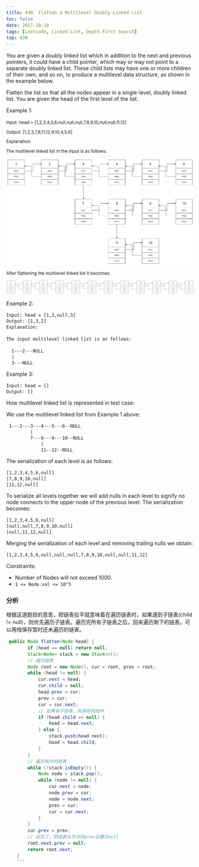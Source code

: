 ```yaml
---
title: 430. Flatten a Multilevel Doubly Linked List
toc: false
date: 2017-10-10
tags: [Leetcode, Linked List, Depth-First Search]
top: 430
---
```


You are given a doubly linked list which in addition to the next and previous pointers, it could have a child pointer, which may or may not point to a separate doubly linked list. These child lists may have one or more children of their own, and so on, to produce a multilevel data structure, as shown in the example below.

Flatten the list so that all the nodes appear in a single-level, doubly linked list. You are given the head of the first level of the list.

 

Example 1:

<small>
Input: head = [1,2,3,4,5,6,null,null,null,7,8,9,10,null,null,11,12]

Output: [1,2,3,7,8,11,12,9,10,4,5,6]

Explanation:

The multilevel linked list in the input is as follows:

![](figures/15893506582700.png)


After flattening the multilevel linked list it becomes:

![](figures/15893506652646.png)

</small>

Example 2:

```
Input: head = [1,2,null,3]
Output: [1,3,2]
Explanation:

The input multilevel linked list is as follows:

  1---2---NULL
  |
  3---NULL
```

Example 3:

```
Input: head = []
Output: []
``` 

How multilevel linked list is represented in test case:

We use the multilevel linked list from Example 1 above:

```
 1---2---3---4---5---6--NULL
         |
         7---8---9---10--NULL
             |
             11--12--NULL
```
The serialization of each level is as follows:

```
[1,2,3,4,5,6,null]
[7,8,9,10,null]
[11,12,null]
```
To serialize all levels together we will add nulls in each level to signify no node connects to the upper node of the previous level. The serialization becomes:

```
[1,2,3,4,5,6,null]
[null,null,7,8,9,10,null]
[null,11,12,null]
```
Merging the serialization of each level and removing trailing nulls we obtain:

```
[1,2,3,4,5,6,null,null,null,7,8,9,10,null,null,11,12]
``` 

Constraints:

* Number of Nodes will not exceed 1000.
* `1 <= Node.val <= 10^5`

### 分析

根据这道题目的意思，把链表拉平就意味着在遍历链表时，如果遇到子链表(child != null)，则优先遍历子链表。遍历完所有子链表之后，回来遍历剩下的链表。可以用栈保存暂时还未遍历的链表。

```java
 public Node flatten(Node head) {
        if (head == null) return null;
        Stack<Node> stack = new Stack<>();
        // 遍历链表
        Node root = new Node(), cur = root, prev = root;
        while (head != null) {
            cur.next = head;
            cur.child = null;
            head.prev = cur;
            prev = cur;
            cur = cur.next;
            // 如果有子链表，先保存到栈中
            if (head.child == null) {
                head = head.next;
            } else {
                stack.push(head.next);
                head = head.child;
            }
        }
        // 遍历栈中的链表
        while (!stack.isEmpty()) {
            Node node = stack.pop();
            while (node != null) {
                cur.next = node;
                node.prev = cur;
                node = node.next;
                prev = cur;
                cur = cur.next;
            }
        }
        cur.prev = prev;
        // 别忘了，把链表头节点的prev设置为null
        root.next.prev = null;
        return root.next;
    }
    ```
